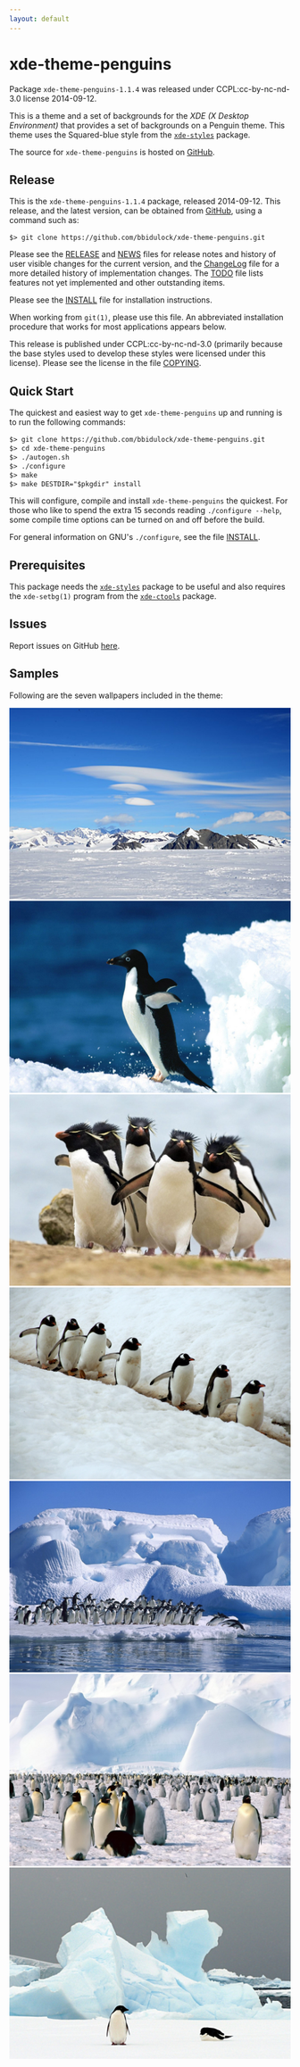 ```yaml
---
layout: default
---
```

[xde-theme-penguins -- read me first file.  2014-09-12]: #

xde-theme-penguins
===============

Package `xde-theme-penguins-1.1.4` was released under CCPL:cc-by-nc-nd-3.0
license 2014-09-12.

This is a theme and a set of backgrounds for the _XDE (X Desktop
Environment)_ that provides a set of backgrounds on
a Penguin theme.
This theme uses the Squared-blue style from the [`xde-styles`][11]
package.

The source for `xde-theme-penguins` is hosted on [GitHub][1].


Release
-------

This is the `xde-theme-penguins-1.1.4` package, released 2014-09-12.
This release, and the latest version, can be obtained from [GitHub][1],
using a command such as:

    $> git clone https://github.com/bbidulock/xde-theme-penguins.git

Please see the [RELEASE][3] and [NEWS][4] files for release notes and
history of user visible changes for the current version, and the
[ChangeLog][5] file for a more detailed history of implementation
changes.  The [TODO][6] file lists features not yet implemented and
other outstanding items.

Please see the [INSTALL][8] file for installation instructions.

When working from `git(1)`, please use this file.  An abbreviated
installation procedure that works for most applications appears below.

This release is published under CCPL:cc-by-nc-nd-3.0 (primarily because
the base styles used to develop these styles were licensed under this
license).
Please see the license in the file [COPYING][10].


Quick Start
-----------

The quickest and easiest way to get `xde-theme-penguins` up and
running is to run the following commands:

    $> git clone https://github.com/bbidulock/xde-theme-penguins.git
    $> cd xde-theme-penguins
    $> ./autogen.sh
    $> ./configure
    $> make
    $> make DESTDIR="$pkgdir" install

This will configure, compile and install `xde-theme-penguins` the
quickest.  For those who like to spend the extra 15 seconds reading
`./configure --help`, some compile time options can be turned on and off
before the build.

For general information on GNU's `./configure`, see the file
[INSTALL][8].


Prerequisites
-------------

This package needs the [`xde-styles`][11] package to be useful and also
requires the `xde-setbg(1)` program from the [`xde-ctools`][12] package.


Issues
------

Report issues on GitHub [here][2].


Samples
-------

Following are the seven wallpapers included in the theme:

![antartica.jpg](images/antartica.jpg "Wallpaper #1")
![penguin_inflight.jpg](images/penguin_inflight.jpg "Wallpaper #2")
![penguins_busy.jpg](images/penguins_busy.jpg "Wallpaper #3")
![penguins_inarow2.jpg](images/penguins_inarow2.jpg "Wallpaper #4")
![penguins_jumping.jpg](images/penguins_jumping.jpg "Wallpaper #5")
![penguins_drifts.jpg](images/penguins_drifts.jpg "Wallpaper #6")
![penguins_pair.jpg](images/penguins_pair.jpg "Wallpaper #7")



[1]: https://github.com/bbidulock/xde-theme-penguins
[2]: https://github.com/bbidulock/xde-theme-penguins/issues
[3]: https://github.com/bbidulock/xde-theme-penguins/blob/master/RELEASE
[4]: https://github.com/bbidulock/xde-theme-penguins/blob/master/NEWS
[5]: https://github.com/bbidulock/xde-theme-penguins/blob/master/ChangeLog
[6]: https://github.com/bbidulock/xde-theme-penguins/blob/master/TODO
[7]: https://github.com/bbidulock/xde-theme-penguins/blob/master/COMPLIANCE
[8]: https://github.com/bbidulock/xde-theme-penguins/blob/master/INSTALL
[9]: https://github.com/bbidulock/xde-theme-penguins/blob/master/LICENSE
[10]: https://github.com/bbidulock/xde-theme-penguins/blob/master/COPYING
[11]: https://github.com/bbidulock/xde-styles
[12]: https://github.com/bbidulock/xde-ctools

[ vim: set ft=markdown sw=4 tw=72 nocin nosi fo+=tcqlorn spell: ]: #
